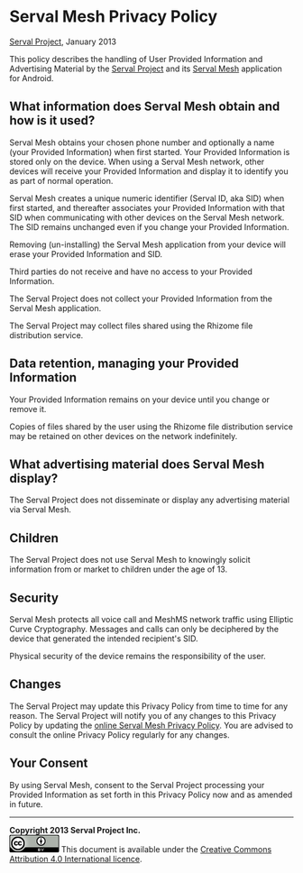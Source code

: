 Serval Mesh Privacy Policy
==========================
[Serval Project][], January 2013

This policy describes the handling of User Provided Information and Advertising
Material by the [Serval Project][] and its [Serval Mesh][] application for
Android.

What information does Serval Mesh obtain and how is it used?
------------------------------------------------------------

Serval Mesh obtains your chosen phone number and optionally a name (your
Provided Information) when first started.  Your Provided Information is stored
only on the device.  When using a Serval Mesh network, other devices will
receive your Provided Information and display it to identify you as part of
normal operation.

Serval Mesh creates a unique numeric identifier (Serval ID, aka SID) when first
started, and thereafter associates your Provided Information with that SID when
communicating with other devices on the Serval Mesh network.  The SID remains
unchanged even if you change your Provided Information.

Removing (un-installing) the Serval Mesh application from your device will
erase your Provided Information and SID.

Third parties do not receive and have no access to your Provided Information.

The Serval Project does not collect your Provided Information from the Serval
Mesh application.

The Serval Project may collect files shared using the Rhizome file distribution
service.

Data retention, managing your Provided Information
--------------------------------------------------

Your Provided Information remains on your device until you change or remove it.

Copies of files shared by the user using the Rhizome file distribution service
may be retained on other devices on the network indefinitely.

What advertising material does Serval Mesh display?
---------------------------------------------------

The Serval Project does not disseminate or display any advertising material via
Serval Mesh.

Children
--------

The Serval Project does not use Serval Mesh to knowingly solicit information
from or market to children under the age of 13.
 
Security
--------

Serval Mesh protects all voice call and MeshMS network traffic using Elliptic
Curve Cryptography.  Messages and calls can only be deciphered by the device
that generated the intended recipient's SID.

Physical security of the device remains the responsibility of the user.

Changes
-------

The Serval Project may update this Privacy Policy from time to time for any
reason.  The Serval Project will notify you of any changes to this Privacy
Policy by updating the [online Serval Mesh Privacy Policy][].  You are advised
to consult the online Privacy Policy regularly for any changes.

Your Consent
------------

By using Serval Mesh, consent to the Serval Project processing your Provided
Information as set forth in this Privacy Policy now and as amended in future.

-----
**Copyright 2013 Serval Project Inc.**  
![CC-BY-4.0](./cc-by-4.0.png)
This document is available under the [Creative Commons Attribution 4.0 International licence][CC BY 4.0].


[Serval Project]: http://www.servalproject.org/
[Serval Mesh]: ./CURRENT-RELEASE.md
[online Serval Mesh Privacy Policy]: https://github.com/servalproject/batphone/blob/development/PRIVACY.md
[CC BY 4.0]: http://creativecommons.org/licenses/by/4.0/
